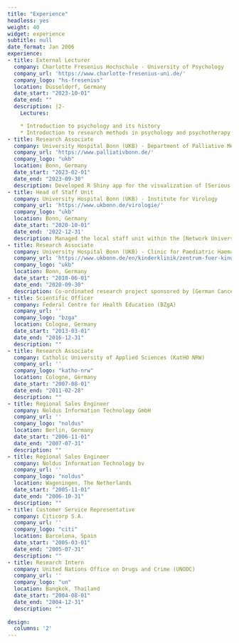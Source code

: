 ```yaml
---
title: "Experience"
headless: yes
weight: 40
widget: experience
subtitle: null
date_format: Jan 2006
experience:
- title: External Lecturer
  company: Charlotte Fresenius Hochschule - University of Psychology
  company_url: 'https://www.charlotte-fresenius-uni.de/'
  company_logo: "hs-fresenius"
  location: Düsseldorf, Germany
  date_start: "2023-10-01"
  date_end: ""
  description: |2-
    Lectures:

    * Introduction to psychology and its history
    * Introduction to research methods in psychology and psychotherapy
- title: Research Associate
  company: University Hospital Bonn (UKB) - Department of Palliative Medicine
  company_url: 'https://www.palliativbonn.de/'
  company_logo: "ukb"
  location: Bonn, Germany
  date_start: "2023-02-01"
  date_end: "2023-09-30"
  description: Developed R Shiny app for the visualization of [Serious Health Related Suffering](https://shsburden.net/shs_app/).
- title: Head of Staff Unit
  company: University Hospital Bonn (UKB) - Institute for Virology
  company_url: 'https://www.ukbonn.de/virologie/'
  company_logo: "ukb"
  location: Bonn, Germany
  date_start: "2020-10-01"
  date_end: '2022-12-31'
  description: Managed the local staff unit within the [Network University Medicine](https://www.netzwerk-universitaetsmedizin.de/).
- title: Research Associate
  company: University Hospital Bonn (UKB) - Clinic for Paediatric Haematology and Oncology
  company_url: 'https://www.ukbonn.de/en/kinderklinik/zentrum-fuer-kinderheilkunde/abteilungen-und-schwerpunkte/paediatrische-haematologie-und-onkologie/'
  company_logo: "ukb"
  location: Bonn, Germany
  date_start: "2018-06-01"
  date_end: "2020-09-30"
  description: Co-ordinated research project sponsored by [German Cancer Aid](https://www.krebshilfe.de/informieren/ueber-uns/deutsche-krebshilfe/about-us-deutsche-krebshilfegerman-cancer-aid/).
- title: Scientific Officer
  company: Federal Centre for Health Education (BZgA)
  company_url: ''
  company_logo: "bzga"
  location: Cologne, Germany
  date_start: "2013-03-01"
  date_end: "2016-12-31"
  description: ""
- title: Research Associate
  company: Catholic University of Applied Sciences (KatHO NRW)
  company_url: ''
  company_logo: "katho-nrw"
  location: Cologne, Germany
  date_start: "2007-08-01"
  date_end: "2011-02-28"
  description: ""
- title: Regional Sales Engineer
  company: Noldus Information Technology GmbH
  company_url: ''
  company_logo: "noldus"
  location: Berlin, Germany
  date_start: "2006-11-01"
  date_end: "2007-07-31"
  description: ""
- title: Regional Sales Engineer
  company: Noldus Information Technology bv
  company_url: ''
  company_logo: "noldus"
  location: Wageningen, The Netherlands
  date_start: "2005-11-01"
  date_end: "2006-10-31"
  description: ""
- title: Customer Service Representative
  company: Citicorp S.A. 
  company_url: ''
  company_logo: "citi"
  location: Barcelona, Spain
  date_start: "2005-03-01"
  date_end: "2005-07-31"
  description: ""
- title: Research Intern
  company: United Nations Office on Drugs and Crime (UNODC) 
  company_url: ''
  company_logo: "un"
  location: Bangkok, Thailand
  date_start: "2004-08-01"
  date_end: "2004-12-31"
  description: ""
    
design:
  columns: '2'
---
```




